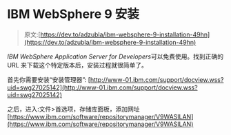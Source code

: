 # IBM WebSphere 9 安装

> 原文:[https://dev.to/adzubla/ibm-websphere-9-installation-49hn](https://dev.to/adzubla/ibm-websphere-9-installation-49hn)

*IBM WebSphere Application Server for Developers*可以免费使用。找到正确的 URL 来下载这个特定版本后，安装过程就很简单了。

首先你需要安装“安装管理器”:
[http://www-01.ibm.com/support/docview.wss?uid=swg27025142](http://www-01.ibm.com/support/docview.wss?uid=swg27025142)

之后，进入:文件>首选项，存储库面板，添加网址
[https://www.ibm.com/software/repositorymanager/V9WASILAN](https://www.ibm.com/software/repositorymanager/V9WASILAN)
